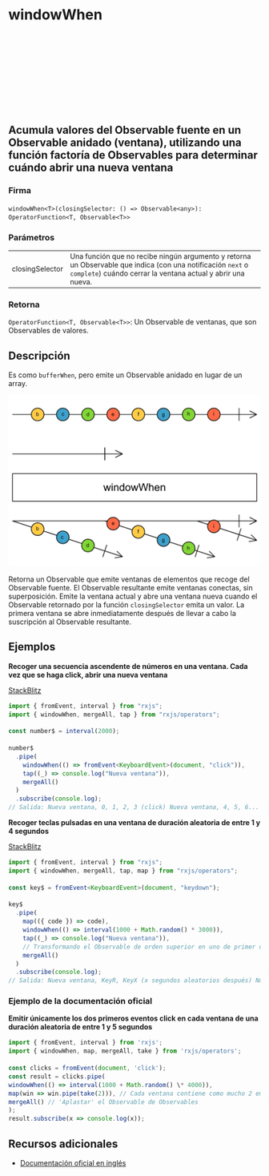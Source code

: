 <div class="page-heading">

# windowWhen

<a target="_blank" href="https://github.com/ReactiveX/rxjs/blob/master/src/internal/operators/windowWhen.ts">
<svg>
  <use xlink:href="/assets/icons/github.svg#github"></use>
</svg>
</a>
</div>

<h2 class="subtitle"> Acumula valores del Observable fuente en un Observable anidado (ventana), utilizando una función factoría de Observables para determinar cuándo abrir una nueva ventana
</h2>

### Firma

`windowWhen<T>(closingSelector: () => Observable<any>): OperatorFunction<T, Observable<T>>`

### Parámetros

<table>
<tr><td>closingSelector</td><td>Una función que no recibe ningún argumento y retorna un Observable que indica (con una notificación <code>next</code> o <code>complete</code>) cuándo cerrar la ventana actual y abrir una nueva.</td></tr>
</table>

### Retorna

`OperatorFunction<T, Observable<T>>`: Un Observable de ventanas, que son Observables de valores.

## Descripción

Es como `bufferWhen`, pero emite un Observable anidado en lugar de un array.

<img src="assets/images/marble-diagrams/transformation/windowWhen.png" alt="Diagrama de canicas del operador windowWhen">

Retorna un Observable que emite ventanas de elementos que recoge del Observable fuente. El Observable resultante emite ventanas conectas, sin superposición. Emite la ventana actual y abre una ventana nueva cuando el Observable retornado por la función `closingSelector` emita un valor. La primera ventana se abre inmediatamente después de llevar a cabo la suscripción al Observable resultante.

## Ejemplos

**Recoger una secuencia ascendente de números en una ventana. Cada vez que se haga click, abrir una nueva ventana**

<a target="_blank" href="https://stackblitz.com/edit/rxjs-windowwhen-1?file=index.ts">StackBlitz</a>

```typescript
import { fromEvent, interval } from "rxjs";
import { windowWhen, mergeAll, tap } from "rxjs/operators";

const number$ = interval(2000);

number$
  .pipe(
    windowWhen(() => fromEvent<KeyboardEvent>(document, "click")),
    tap((_) => console.log("Nueva ventana")),
    mergeAll()
  )
  .subscribe(console.log);
// Salida: Nueva ventana, 0, 1, 2, 3 (click) Nueva ventana, 4, 5, 6...
```

**Recoger teclas pulsadas en una ventana de duración aleatoria de entre 1 y 4 segundos**

<a target="_blank" href="https://stackblitz.com/edit/rxjs-windowwhen-2?file=index.ts">StackBlitz</a>

```typescript
import { fromEvent, interval } from "rxjs";
import { windowWhen, mergeAll, tap, map } from "rxjs/operators";

const key$ = fromEvent<KeyboardEvent>(document, "keydown");

key$
  .pipe(
    map(({ code }) => code),
    windowWhen(() => interval(1000 + Math.random() * 3000)),
    tap((_) => console.log("Nueva ventana")),
    // Transformando el Observable de orden superior en uno de primer orden
    mergeAll()
  )
  .subscribe(console.log);
// Salida: Nueva ventana, KeyR, KeyX (x segundos aleatorios después) Nueva ventana, KeyJ, KeyS...
```

### Ejemplo de la documentación oficial

**Emitir únicamente los dos primeros eventos click en cada ventana de una duración aleatoria de entre 1 y 5 segundos**

```javascript
import { fromEvent, interval } from 'rxjs';
import { windowWhen, map, mergeAll, take } from 'rxjs/operators';

const clicks = fromEvent(document, 'click');
const result = clicks.pipe(
windowWhen(() => interval(1000 + Math.random() \* 4000)),
map(win => win.pipe(take(2))), // Cada ventana contiene como mucho 2 emisiones
mergeAll() // 'Aplastar' el Observable de Observables
);
result.subscribe(x => console.log(x));
```

## Recursos adicionales

- [Documentación oficial en inglés](https://rxjs-dev.firebaseapp.com/api/operators/windowWhen)
